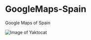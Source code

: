 # GoogleMaps-Spain
Google Maps of Spain

![Image of Yaktocat]( GoogleMaps-Spain/GoogleMaps-Spain.png )
